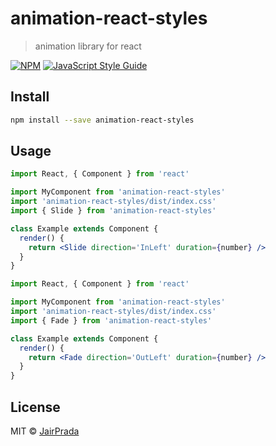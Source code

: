 # animation-react-styles

> animation library for react

[![NPM](https://img.shields.io/npm/v/animation-react-styles.svg)](https://www.npmjs.com/package/animation-react-styles) [![JavaScript Style Guide](https://img.shields.io/badge/code_style-standard-brightgreen.svg)](https://standardjs.com)

## Install

```bash
npm install --save animation-react-styles
```

## Usage

```jsx
import React, { Component } from 'react'

import MyComponent from 'animation-react-styles'
import 'animation-react-styles/dist/index.css'
import { Slide } from 'animation-react-styles'

class Example extends Component {
  render() {
    return <Slide direction='InLeft' duration={number} />
  }
}
```

```jsx
import React, { Component } from 'react'

import MyComponent from 'animation-react-styles'
import 'animation-react-styles/dist/index.css'
import { Fade } from 'animation-react-styles'

class Example extends Component {
  render() {
    return <Fade direction='OutLeft' duration={number} />
  }
}
```

## License

MIT © [JairPrada](https://github.com/JairPrada)
